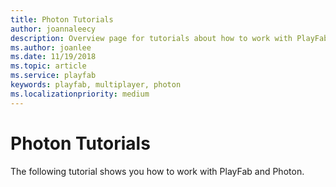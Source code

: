 ```yaml
---
title: Photon Tutorials
author: joannaleecy
description: Overview page for tutorials about how to work with PlayFab and Photon.
ms.author: joanlee
ms.date: 11/19/2018
ms.topic: article
ms.service: playfab
keywords: playfab, multiplayer, photon
ms.localizationpriority: medium
---
```


# Photon Tutorials

The following tutorial shows you how to work with PlayFab and Photon.
